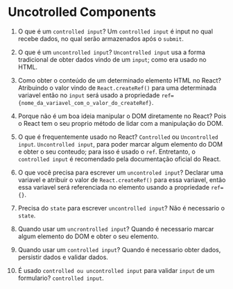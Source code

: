 # Uncotrolled Components
1. O que é um `controlled input`?
Um `controlled input` é input no qual recebe dados, no qual serão armazenados após o `submit`.

2. O que é um `uncontrolled input`?
`Uncontrolled input` usa a forma tradicional de obter dados vindo de um `input`; como era usado no HTML.

3. Como obter o conteúdo de um determinado elemento HTML no React?
Atribuindo o valor vindo de  `React.createRef()` para uma determinada variavel então no `input` será usado a propriedade `ref={nome_da_variavel_com_o_valor_do_createRef}`.

4. Porque não é um boa ideia manipular o DOM diretamente no React?
Pois o React tem o seu proprio método de lidar com a manipulação do DOM.


5. O que é frequentemente usado no React? `Controlled` ou `Uncontrolled` `input`.
`Uncontrolled input`, para poder marcar algum elemento do DOM e obter o seu conteudo; para isso é usado o `ref`. Entretanto, o `controlled input` é recomendado pela documentação oficial do React.


6. O que você precisa para escrever um `uncontroled input`?
Declarar uma variavel e atribuir o valor de `React.createRef()` para essa variavel, então essa variavel será referenciada no elemento usando a propriedade `ref={}`.

7. Precisa do `state` para escrever `uncontrolled input`?
Não é necessario o `state`.

8. Quando usar um `uncrontrolled input`?
Quando é necessario marcar algum elemento do DOM e obter o seu elemento.

9. Quando usar um `controlled input`?
Quando é necessario obter dados, persistir dados e validar dados.

10. É usado `controlled ou uncontrolled input` para validar `input` de um formulario? `controlled input`.